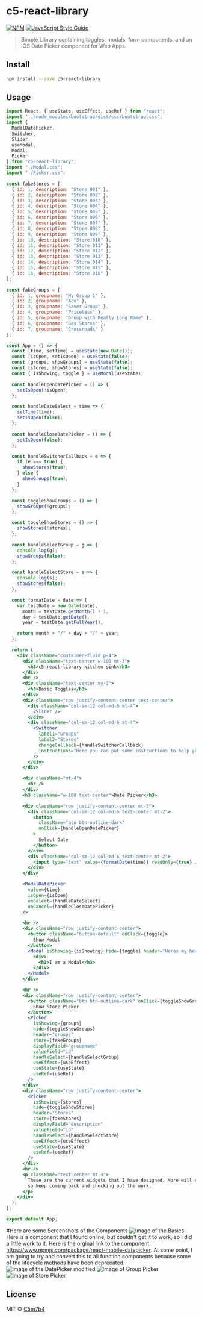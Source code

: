 # c5-react-library

[![NPM](https://img.shields.io/npm/v/c5-react-library.svg)](https://www.npmjs.com/package/c5-react-library)
[![JavaScript Style Guide](https://img.shields.io/badge/code_style-standard-brightgreen.svg)](https://standardjs.com)

> Simple Library containing toggles, modals, form components, and an iOS Date Picker component for Web Apps.

## Install

```bash
npm install --save c5-react-library
```

## Usage

```jsx
import React, { useState, useEffect, useRef } from "react";
import "../node_modules/bootstrap/dist/css/bootstrap.css";
import {
  ModalDatePicker,
  Switcher,
  Slider,
  useModal,
  Modal,
  Picker
} from "c5-react-library";
import "./Modal.css";
import "./Picker.css";

const fakeStores = [
  { id: 1, description: "Store 001" },
  { id: 2, description: "Store 002" },
  { id: 3, description: "Store 003" },
  { id: 4, description: "Store 004" },
  { id: 5, description: "Store 005" },
  { id: 6, description: "Store 006" },
  { id: 7, description: "Store 007" },
  { id: 8, description: "Store 008" },
  { id: 9, description: "Store 009" },
  { id: 10, description: "Store 010" },
  { id: 11, description: "Store 011" },
  { id: 12, description: "Store 012" },
  { id: 13, description: "Store 013" },
  { id: 14, description: "Store 014" },
  { id: 15, description: "Store 015" },
  { id: 16, description: "Store 016" }
];

const fakeGroups = [
  { id: 1, groupname: "My Group 1" },
  { id: 2, groupname: "Ace" },
  { id: 3, groupname: "Saver Group" },
  { id: 4, groupname: "Priceless" },
  { id: 5, groupname: "Group with Really Long Name" },
  { id: 6, groupname: "Gas Stores" },
  { id: 7, groupname: "Crossroads" }
];

const App = () => {
  const [time, setTime] = useState(new Date());
  const [isOpen, setIsOpen] = useState(false);
  const [groups, showGroups] = useState(false);
  const [stores, showStores] = useState(false);
  const { isShowing, toggle } = useModal(useState);

  const handleOpenDatePicker = () => {
    setIsOpen(!isOpen);
  };

  const handleDateSelect = time => {
    setTime(time);
    setIsOpen(false);
  };

  const handleCloseDatePicker = () => {
    setIsOpen(false);
  };

  const handleSwitcherCallback = e => {
    if (e === true) {
      showStores(true);
    } else {
      showGroups(true);
    }
  };

  const toggleShowGroups = () => {
    showGroups(!groups);
  };

  const toggleShowStores = () => {
    showStores(!stores);
  };

  const handleSelectGroup = g => {
    console.log(g);
    showGroups(false);
  };

  const handleSelectStore = s => {
    console.log(s);
    showStores(false);
  };

  const formatDate = date => {
    var testDate = new Date(date),
      month = testDate.getMonth() + 1,
      day = testDate.getDate(),
      year = testDate.getFullYear();

    return month + "/" + day + "/" + year;
  };

  return (
    <div className="container-fluid p-4">
      <div className="text-center w-100 mt-3">
        <h3>c5-react-library kitchen sink</h3>
      </div>
      <hr />
      <div className="text-center my-3">
        <h3>Basic Toggles</h3>
      </div>
      <div className="row justify-content-center text-center">
        <div className="col-sm-12 col-md-6 mt-4">
          <Slider />
        </div>
        <div className="col-sm-12 col-md-6 mt-4">
          <Switcher
            label1="Groups"
            label2="Stores"
            changeCallback={handleSwitcherCallback}
            instructions="Here you can put some instructions to help your users"
          />
        </div>
      </div>

      <div className="mt-4">
        <hr />
      </div>
      <h3 className="w-100 text-center">Date Picker</h3>

      <div className="row justify-content-center mt-3">
        <div className="col-sm-12 col-md-6 text-center mt-2">
          <button
            className="btn btn-outline-dark"
            onClick={handleOpenDatePicker}
          >
            Select Date
          </button>
        </div>
        <div className="col-sm-12 col-md-6 text-center mt-2">
          <input type="text" value={formatDate(time)} readOnly={true} />
        </div>
      </div>

      <ModalDatePicker
        value={time}
        isOpen={isOpen}
        onSelect={handleDateSelect}
        onCancel={handleCloseDatePicker}
      />

      <hr />
      <div className="row justify-content-center">
        <button className="button-default" onClick={toggle}>
          Show Modal
        </button>
        <Modal isShowing={isShowing} hide={toggle} header="Heres my header">
          <div>
            <h3>I am a Modal</h3>
          </div>
        </Modal>
      </div>

      <hr />
      <div className="row justify-content-center">
        <button className="btn btn-outline-dark" onClick={toggleShowGroups}>
          Show Store Picker
        </button>
        <Picker
          isShowing={groups}
          hide={toggleShowGroups}
          header="groups"
          store={fakeGroups}
          displayField="groupname"
          valueField="id"
          handleSelect={handleSelectGroup}
          useEffect={useEffect}
          useState={useState}
          useRef={useRef}
        />
      </div>
      <div className="row justify-content-center">
        <Picker
          isShowing={stores}
          hide={toggleShowStores}
          header="Stores"
          store={fakeStores}
          displayField="description"
          valueField="id"
          handleSelect={handleSelectStore}
          useEffect={useEffect}
          useState={useState}
          useRef={useRef}
        />
      </div>
      <hr />
      <p className="text-center mt-3">
        These are the current widgets that I have designed. More will come soon,
        so keep coming back and checking out the work.
      </p>
    </div>
  );
};

export default App;
```

#Here are some Screenshots of the Components
![Image of the Basics](https://github.com/C5m7b4/c5-react-library/blob/master/github/sample-image-1.png)
Here is a component that I found online, but couldn't get it to work, so I did a little work to it. Here is the orginal link to the component: https://www.npmjs.com/package/react-mobile-datepicker.
At some point, I am going to try and convert this to all function components because some of the lifecycle methods have been deprecated.
![Image of the DatePicker modified](https://github.com/C5m7b4/c5-react-library/blob/master/github/datepicker.png)
![Image of Group Picker](https://github.com/C5m7b4/c5-react-library/blob/master/github/grouppicker.png)
![Image of Store Picker](https://github.com/C5m7b4/c5-react-library/blob/master/github/storepicker.png)

## License

MIT © [C5m7b4](https://github.com/C5m7b4)
